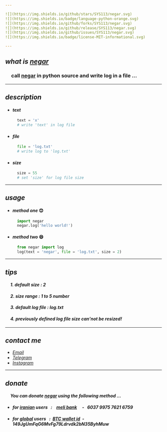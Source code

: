```yaml
---

![](https://img.shields.io/github/stars/SYS113/negar.svg)
![](https://img.shields.io/badge/language-python-orange.svg)
![](https://img.shields.io/github/forks/SYS113/negar.svg)
![](https://img.shields.io/github/release/SYS113/negar.svg)
![](https://img.shields.io/github/issues/SYS113/negar.svg)
![](https://img.shields.io/badge/license-MIT-informational.svg)

---
```

## *what is <ins>negar</ins>*
### &nbsp;&nbsp;&nbsp;&nbsp; call <ins>negar</ins> in python source and write log in a file</ins> ...<br />
---
## *description*
  + #### *text*
    ```python
      text = 'x' 
      # write 'text' in log file
    ```
  + #### *file*
    ```python
      file = 'log.txt' 
      # write log to 'log.txt'
    ```
  + #### *size*
    ```python
      size = 55
      # set 'size' for log file size
    ```
---
## *usage*
  + #### *method one* :blush:
    ```python
      import negar
      negar.log('hello world!')
    ```
  + #### *method two* :smile:
    ```python
      from negar import log
      log(text = 'negar', file = 'log.txt', size = 2)
    ```
---
## *tips*
#### *&nbsp;&nbsp;&nbsp;&nbsp; 1. default size : 2*
#### *&nbsp;&nbsp;&nbsp;&nbsp; 2. size range : 1 to 5 number*
#### *&nbsp;&nbsp;&nbsp;&nbsp; 3. default log file : log.txt*
#### *&nbsp;&nbsp;&nbsp;&nbsp; 4. previously defined log file size can'not be resized!*
---
## *contact me* 
* *[Email](https://051.SYS113@gmail.com)*
* *[Telegram](https://t.me/SYS113/)*
* *[Instagram](https://instagram.com/sys113/)*
---
## *donate* 
#### &nbsp;&nbsp;&nbsp;&nbsp; *You can donate <ins>negar</ins> using the following method ...*
+ #### *for <ins>iranian</ins> users &nbsp; :  &nbsp;&nbsp; <ins>meli bank</ins> &nbsp;&nbsp;&nbsp; - &nbsp; 6037 9975 7621 6759*
+ #### *for <ins>global</ins> users &nbsp; : &nbsp;<ins>BTC wallet id</ins>&nbsp; - &nbsp; 149JgUmFqG6MvFg79Ldrvdk2bN35ByhMuw*
